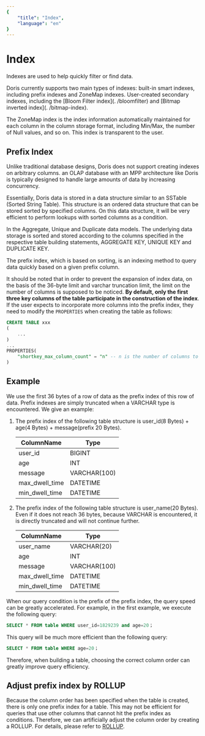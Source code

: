 ```yaml
---
{
    "title": "Index",
    "language": "en"
}
---
```


<!-- 
Licensed to the Apache Software Foundation (ASF) under one
or more contributor license agreements.  See the NOTICE file
distributed with this work for additional information
regarding copyright ownership.  The ASF licenses this file
to you under the Apache License, Version 2.0 (the
"License"); you may not use this file except in compliance
with the License.  You may obtain a copy of the License at

  http://www.apache.org/licenses/LICENSE-2.0

Unless required by applicable law or agreed to in writing,
software distributed under the License is distributed on an
"AS IS" BASIS, WITHOUT WARRANTIES OR CONDITIONS OF ANY
KIND, either express or implied.  See the License for the
specific language governing permissions and limitations
under the License.
-->

# Index

Indexes are used to help quickly filter or find data.

Doris currently supports two main types of indexes: built-in smart indexes, including prefix indexes and ZoneMap indexes. User-created secondary indexes, including the [Bloom Filter index](. /bloomfilter) and [Bitmap inverted index](. /bitmap-index).

The ZoneMap index is the index information automatically maintained for each column in the column storage format, including Min/Max, the number of Null values, and so on. This index is transparent to the user.

## Prefix Index

Unlike traditional database designs, Doris does not support creating indexes on arbitrary columns. an OLAP database with an MPP architecture like Doris is typically designed to handle large amounts of data by increasing concurrency.

Essentially, Doris data is stored in a data structure similar to an SSTable (Sorted String Table). This structure is an ordered data structure that can be stored sorted by specified columns. On this data structure, it will be very efficient to perform lookups with sorted columns as a condition.

In the Aggregate, Unique and Duplicate data models. The underlying data storage is sorted and stored according to the columns specified in the respective table building statements, AGGREGATE KEY, UNIQUE KEY and DUPLICATE KEY.

The prefix index, which is based on sorting, is an indexing method to query data quickly based on a given prefix column.

It should be noted that in order to prevent the expansion of index data, on the basis of the 36-byte limit and varchar truncation limit, the limit on the number of columns is supposed to be noticed. **By default, only the first three key columns of the table participate in the construction of the index**. If the user expects to incorporate more columns into the prefix index, they need to modify the `PROPERTIES` when creating the table as follows:

```sql
CREATE TABLE xxx
(
    ...
)
...
PROPERTIES(
    "shortkey_max_column_count" = "n" -- n is the number of columns to be calculated during the construction of the prefix index
)
```



## Example

We use the first 36 bytes of a row of data as the prefix index of this row of data. Prefix indexes are simply truncated when a VARCHAR type is encountered. We give an example:

1. The prefix index of the following table structure is user_id(8 Bytes) + age(4 Bytes) + message(prefix 20 Bytes).

   | ColumnName     | Type         |
   | -------------- | ------------ |
   | user_id        | BIGINT       |
   | age            | INT          |
   | message        | VARCHAR(100) |
   | max_dwell_time | DATETIME     |
   | min_dwell_time | DATETIME     |

2. The prefix index of the following table structure is user_name(20 Bytes). Even if it does not reach 36 bytes, because VARCHAR is encountered, it is directly truncated and will not continue further.

   | ColumnName     | Type         |
   | -------------- | ------------ |
   | user_name      | VARCHAR(20)  |
   | age            | INT          |
   | message        | VARCHAR(100) |
   | max_dwell_time | DATETIME     |
   | min_dwell_time | DATETIME     |

When our query condition is the prefix of the prefix index, the query speed can be greatly accelerated. For example, in the first example, we execute the following query:

```sql
SELECT * FROM table WHERE user_id=1829239 and age=20；
```

This query will be much more efficient than the following query:

```sql
SELECT * FROM table WHERE age=20；
```

Therefore, when building a table, choosing the correct column order can greatly improve query efficiency.

## Adjust prefix index by ROLLUP

Because the column order has been specified when the table is created, there is only one prefix index for a table. This may not be efficient for queries that use other columns that cannot hit the prefix index as conditions. Therefore, we can artificially adjust the column order by creating a ROLLUP. For details, please refer to [ROLLUP](../hit-the-rollup.md).
